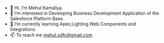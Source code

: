 - 👋 Hi, I’m Mehul Kamaliya.
- 👀 I’m interested in Developing Business Development Application of the Salesforce Platform Base.
- 🌱 I’m currently learning Apex,Lighting Web Components and Integrations.  
- 📫 To reach me mehul.sdfc@gmail.com

<!---
Mehul-Kamaliya/Mehul-Kamaliya is a ✨ special ✨ repository because its `README.md` (this file) appears on your GitHub profile.
You can click the Preview link to take a look at your changes.
--->
